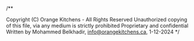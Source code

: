/**

Copyright (C) Orange Kitchens - All Rights Reserved
Unauthorized copying of this file, via any medium is strictly prohibited
Proprietary and confidential
Written by Mohammed Belkhadir, info@orangekitchens.ca, 1-12-2024 */
